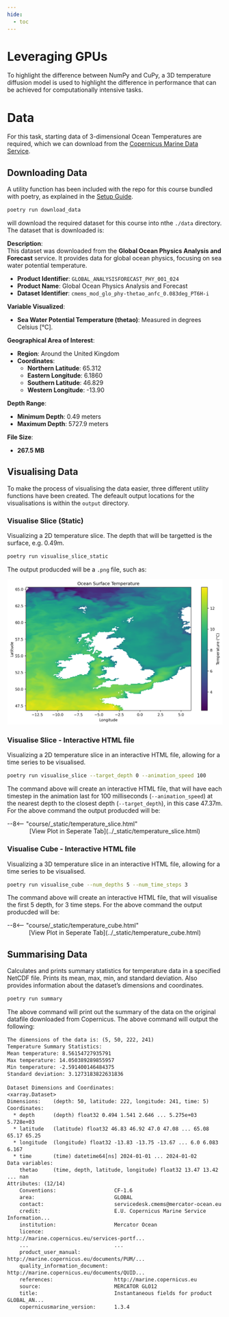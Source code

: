 ```yaml
---
hide:
  - toc
---
```


# Leveraging GPUs

To highlight the difference between NumPy and CuPy, a 3D temperature diffusion model is used to highlight the difference in performance that can be achieved for computationally intensive tasks. 

# Data 

For this task, starting data of 3-dimensional Ocean Temperatures are required, which we can download from the [Copernicus Marine Data Service](https://data.marine.copernicus.eu/product/GLOBAL_ANALYSISFORECAST_PHY_001_024/description). 

## Downloading Data 

A utility function has been included with the repo for this course bundled with poetry, as explained in the [Setup Guide](00_setup.md). 

``` bash 
poetry run download_data
```

will download the required dataset for this course into nthe `./data` directory. The dataset that is downloaded is: 

**Description**:  
This dataset was downloaded from the **Global Ocean Physics Analysis and Forecast** service. It provides data for global ocean physics, focusing on sea water potential temperature.

- **Product Identifier**: `GLOBAL_ANALYSISFORECAST_PHY_001_024`
- **Product Name**: Global Ocean Physics Analysis and Forecast
- **Dataset Identifier**: `cmems_mod_glo_phy-thetao_anfc_0.083deg_PT6H-i`

**Variable Visualized**:  
- **Sea Water Potential Temperature (thetao)**: Measured in degrees Celsius [°C].

**Geographical Area of Interest**:  
- **Region**: Around the United Kingdom
- **Coordinates**:
  - **Northern Latitude**: 65.312
  - **Eastern Longitude**: 6.1860
  - **Southern Latitude**: 46.829
  - **Western Longitude**: -13.90

**Depth Range**:  
- **Minimum Depth**: 0.49 meters  
- **Maximum Depth**: 5727.9 meters

**File Size**:  
- **267.5 MB**

## Visualising Data 

To make the process of visualising the data easier, three different utility functions have been created. The defeault output locations for the visualisations is within the `output` directory.

### Visualise Slice (Static) 

Visualizing a 2D temperature slice. The depth that will be targetted is the surface, e.g. 0.49m.

``` bash 
poetry run visualise_slice_static
```

The output producded will be a `.png` file, such as: 

![Temperature Slice](../_static/temperature_slice_static.png)


### Visualise Slice - Interactive HTML file

Visualizing a 2D temperature slice in an interactive HTML file, allowing for a time series to be visualised. 

``` bash 
poetry run visualise_slice --target_depth 0 --animation_speed 100
```

The command above will create an interactive HTML file, that will have each timestep in the animation last for 100 milliseconds (`--animation_speed`) at the nearest depth to the closest depth (`--target_depth`), in this case 47.37m. For the above command the output producded will be: 

<div class="responsive-container">
    --8<-- "course/_static/temperature_slice.html"
</div>

<center>[View Plot in Seperate Tab](../_static/temperature_slice.html)</center>

### Visualise Cube - Interactive HTML file

Visualizing a 3D temperature slice in an interactive HTML file, allowing for a time series to be visualised. 

``` bash 
poetry run visualise_cube --num_depths 5 --num_time_steps 3
```


The command above will create an interactive HTML file, that will visualise the first 5 depth, for 3 time steps. For the above command the output producded will be: 

<div class="responsive-container">
    --8<-- "course/_static/temperature_cube.html"
</div>


<center>[View Plot in Seperate Tab](../_static/temperature_cube.html)</center>

## Summarising Data 

Calculates and prints summary statistics for temperature data in a specified NetCDF file. Prints its mean, max, min, and standard deviation. Also provides information about the dataset’s dimensions and coordinates.

``` bash 
poetry run summary
```


The above command will print out the summary of the data on the original datafile downloaded from Copernicus. The above command will output the following: 

``` plaintext 
The dimensions of the data is: (5, 50, 222, 241)
Temperature Summary Statistics:
Mean temperature: 8.56154727935791
Max temperature: 14.050389289855957
Min temperature: -2.591400146484375
Standard deviation: 3.1273183822631836

Dataset Dimensions and Coordinates:
<xarray.Dataset>
Dimensions:    (depth: 50, latitude: 222, longitude: 241, time: 5)
Coordinates:
  * depth      (depth) float32 0.494 1.541 2.646 ... 5.275e+03 5.728e+03
  * latitude   (latitude) float32 46.83 46.92 47.0 47.08 ... 65.08 65.17 65.25
  * longitude  (longitude) float32 -13.83 -13.75 -13.67 ... 6.0 6.083 6.167
  * time       (time) datetime64[ns] 2024-01-01 ... 2024-01-02
Data variables:
    thetao     (time, depth, latitude, longitude) float32 13.47 13.42 ... nan
Attributes: (12/14)
    Conventions:                   CF-1.6
    area:                          GLOBAL
    contact:                       servicedesk.cmems@mercator-ocean.eu
    credit:                        E.U. Copernicus Marine Service Information...
    institution:                   Mercator Ocean
    licence:                       http://marine.copernicus.eu/services-portf...
    ...                            ...
    product_user_manual:           http://marine.copernicus.eu/documents/PUM/...
    quality_information_document:  http://marine.copernicus.eu/documents/QUID...
    references:                    http://marine.copernicus.eu
    source:                        MERCATOR GLO12
    title:                         Instantaneous fields for product GLOBAL_AN...
    copernicusmarine_version:      1.3.4
```

